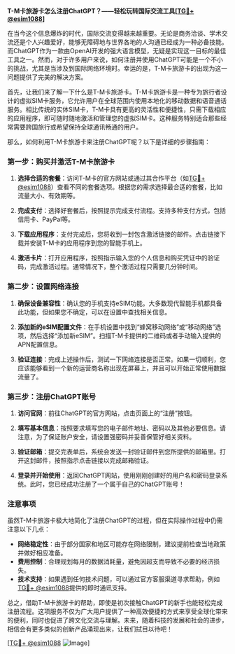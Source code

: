 **T-M卡旅游卡怎么注册ChatGPT？——轻松玩转国际交流工具[[TG💪+ @esim1088](https://t.me/s/esim1088)]**

在当今这个信息爆炸的时代，国际交流变得越来越重要。无论是商务洽谈、学术交流还是个人兴趣爱好，能够无障碍地与世界各地的人沟通已经成为一种必备技能。而ChatGPT作为一款由OpenAI开发的强大语言模型，无疑是实现这一目标的最佳工具之一。然而，对于许多用户来说，如何注册并使用ChatGPT可能是一个不小的挑战，尤其是当涉及到国际网络环境时。幸运的是，T-M卡旅游卡的出现为这一问题提供了完美的解决方案。

首先，让我们来了解一下什么是T-M卡旅游卡。T-M卡旅游卡是一种专为旅行者设计的虚拟SIM卡服务，它允许用户在全球范围内使用本地化的移动数据和语音通话服务。相比传统的实体SIM卡，T-M卡具有更高的灵活性和便捷性，只需下载相应的应用程序，即可随时随地激活和管理您的虚拟SIM卡。这种服务特别适合那些经常需要跨国旅行或希望保持全球通讯畅通的用户。

那么，如何利用T-M卡旅游卡来注册ChatGPT呢？以下是详细的步骤指南：

### 第一步：购买并激活T-M卡旅游卡

1. **选择合适的套餐**：访问T-M卡的官方网站或通过其合作平台（如[TG💪+ @esim1088](https://t.me/s/esim1088)）查看不同的套餐选项。根据您的需求选择最合适的套餐，比如流量大小、有效期等。
   
2. **完成支付**：选择好套餐后，按照提示完成支付流程。支持多种支付方式，包括信用卡、PayPal等。

3. **下载应用程序**：支付完成后，您将收到一封包含激活链接的邮件。点击链接下载并安装T-M卡的应用程序到您的智能手机上。

4. **激活卡片**：打开应用程序，按照指示输入您的个人信息和购买凭证中的验证码，完成激活过程。通常情况下，整个激活过程只需要几分钟时间。

### 第二步：设置网络连接

1. **确保设备兼容性**：确认您的手机支持eSIM功能。大多数现代智能手机都具备此功能，但如果您不确定，可以在设置中查找相关信息。

2. **添加新的eSIM配置文件**：在手机设置中找到“蜂窝移动网络”或“移动网络”选项，然后选择“添加新eSIM”。扫描T-M卡提供的二维码或者手动输入提供的APN配置信息。

3. **验证连接**：完成上述操作后，测试一下网络连接是否正常。如果一切顺利，您应该能够看到一个新的运营商名称出现在屏幕上，并且可以开始正常使用数据流量了。

### 第三步：注册ChatGPT账号

1. **访问官网**：前往ChatGPT的官方网站，点击页面上的“注册”按钮。

2. **填写基本信息**：按照要求填写您的电子邮件地址、密码以及其他必要信息。请注意，为了保证账户安全，请设置强密码并妥善保管好相关资料。

3. **验证邮箱**：提交完表单后，系统会发送一封验证邮件到您所提供的邮箱里。打开这封邮件，按照指示点击链接以完成邮箱验证。

4. **登录并开始使用**：返回ChatGPT网站，使用刚刚创建好的用户名和密码登录系统。此时，您已经成功注册了一个属于自己的ChatGPT账号！

### 注意事项

虽然T-M卡旅游卡极大地简化了注册ChatGPT的过程，但在实际操作过程中仍需注意以下几点：

- **网络稳定性**：由于部分国家和地区可能存在网络限制，建议提前检查当地政策并做好相应准备。
- **费用控制**：合理规划每月的数据消耗量，避免因超支而导致不必要的经济损失。
- **技术支持**：如果遇到任何技术问题，可以通过官方客服渠道寻求帮助，例如[TG💪+ @esim1088](https://t.me/s/esim1088)提供的即时通讯支持。

总之，借助T-M卡旅游卡的帮助，即使是初次接触ChatGPT的新手也能轻松完成注册流程。这项服务不仅为广大用户提供了一种高效便捷的方式来享受全球化带来的便利，同时也促进了跨文化交流与理解。未来，随着科技的发展和社会的进步，相信会有更多类似的创新产品涌现出来，让我们拭目以待吧！

[[TG💪+ @esim1088](https://t.me/s/esim1088) ![Image](https://i.postimg.cc/4NQfJmqS/Snipaste-2025-05-13-00-14-12.png)]